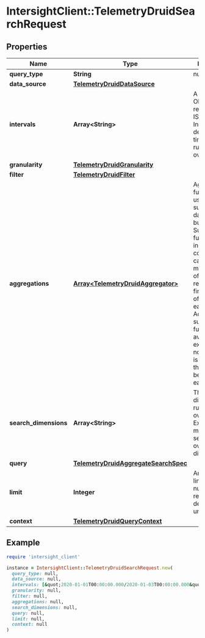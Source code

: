 # IntersightClient::TelemetryDruidSearchRequest

## Properties

| Name | Type | Description | Notes |
| ---- | ---- | ----------- | ----- |
| **query_type** | **String** | null |  |
| **data_source** | [**TelemetryDruidDataSource**](TelemetryDruidDataSource.md) |  |  |
| **intervals** | **Array&lt;String&gt;** | A JSON Object representing ISO-8601 Intervals. This defines the time ranges to run the query over. |  |
| **granularity** | [**TelemetryDruidGranularity**](TelemetryDruidGranularity.md) |  |  |
| **filter** | [**TelemetryDruidFilter**](TelemetryDruidFilter.md) |  | [optional] |
| **aggregations** | [**Array&lt;TelemetryDruidAggregator&gt;**](TelemetryDruidAggregator.md) | Aggregation functions are used to summarize data in buckets. Summarization functions include counting rows, calculating the min/max/sum of metrics and retrieving the first/last value of metrics for each bucket. Additional summarization functions are available with extensions. If no aggregator is provided, the results will be empty for each bucket. | [optional] |
| **search_dimensions** | **Array&lt;String&gt;** | The list of dimensions to run the search over. Excluding this means the search is run over all dimensions. | [optional] |
| **query** | [**TelemetryDruidAggregateSearchSpec**](TelemetryDruidAggregateSearchSpec.md) |  | [optional] |
| **limit** | **Integer** | An integer that limits the number of results. The default is unlimited. | [optional] |
| **context** | [**TelemetryDruidQueryContext**](TelemetryDruidQueryContext.md) |  | [optional] |

## Example

```ruby
require 'intersight_client'

instance = IntersightClient::TelemetryDruidSearchRequest.new(
  query_type: null,
  data_source: null,
  intervals: [&quot;2020-01-01T00:00:00.000/2020-01-03T00:00:00.000&quot;,&quot;2020-01-01T00:00:00.000Z/2020-01-03T00:00:00.000Z&quot;,&quot;2007-03-01T13:00:00Z/2008-05-11T15:30:00Z&quot;,&quot;2007-03-01T13:00:00Z/P1Y2M10DT2H30M&quot;,&quot;P1Y2M10DT2H30M/2008-05-11T15:30:00Z&quot;],
  granularity: null,
  filter: null,
  aggregations: null,
  search_dimensions: null,
  query: null,
  limit: null,
  context: null
)
```

